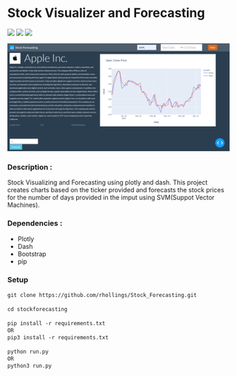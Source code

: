 # Stock Visualizer and Forecasting

![](https://img.shields.io/badge/python-3-brightgreen.svg) ![](https://img.shields.io/badge/plotly-4.14-red.svg) ![](https://img.shields.io/badge/dash-1.2-blue.svg)

![Preview](https://github.com/rhollings/Stock_Forecasting/blob/master/images/dashboard.png?raw=true)

### Description :

Stock Visualizing and Forecasting using plotly and dash. This project creates charts based on the ticker provided and forecasts the stock prices for the number of days provided in the imput using SVM(Suppot Vector Machines).

### Dependencies :

- Plotly
- Dash
- Bootstrap
- pip

### Setup

```
git clone https://github.com/rhollings/Stock_Forecasting.git

cd stockforecasting

pip install -r requirements.txt
OR
pip3 install -r requirements.txt 

python run.py
OR
python3 run.py
```

<!--
https://devcenter.heroku.com/articles/upgrading-to-the-latest-stack  #to upgrade to lastest version
->